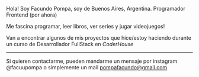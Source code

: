 Hola! Soy Facundo Pompa, soy de Buenos Aires, Argentina. Programador Frontend (por ahora)

Me fascina programar, leer libros, ver series y jugar videojuegos!

Van a encontrar algunos de mis proyectos que hice/estoy haciendo durante un curso de Desarrollador FullStack en *CoderHouse*

<hr>

Si quieren contactarme, pueden mandarme un mensaje por instagram @facuupompa o simplemente un mail pompafacundo@gmail.com
